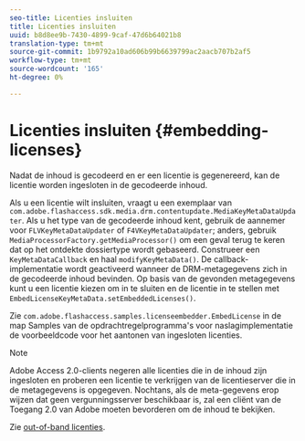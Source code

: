 ```yaml
---
seo-title: Licenties insluiten
title: Licenties insluiten
uuid: b8d8ee9b-7430-4899-9caf-47d6b64021b8
translation-type: tm+mt
source-git-commit: 1b9792a10ad606b99b6639799ac2aacb707b2af5
workflow-type: tm+mt
source-wordcount: '165'
ht-degree: 0%

---
```



# Licenties insluiten {#embedding-licenses}

Nadat de inhoud is gecodeerd en er een licentie is gegenereerd, kan de licentie worden ingesloten in de gecodeerde inhoud.

Als u een licentie wilt insluiten, vraagt u een exemplaar van `com.adobe.flashaccess.sdk.media.drm.contentupdate.MediaKeyMetaDataUpdater`. Als u het type van de gecodeerde inhoud kent, gebruik de aannemer voor `FLVKeyMetaDataUpdater` of `F4VKeyMetaDataUpdater`; anders, gebruik `MediaProcessorFactory.getMediaProcessor()` om een geval terug te keren dat op het ontdekte dossiertype wordt gebaseerd. Construeer een `KeyMetaDataCallback` en haal `modifyKeyMetaData()`. De callback-implementatie wordt geactiveerd wanneer de DRM-metagegevens zich in de gecodeerde inhoud bevinden. Op basis van de gevonden metagegevens kunt u een licentie kiezen om in te sluiten en de licentie in te stellen met `EmbedLicenseKeyMetaData.setEmbeddedLicenses()`.

Zie `com.adobe.flashaccess.samples.licenseembedder.EmbedLicense` in de map Samples van de opdrachtregelprogramma&#39;s voor naslagimplementatie de voorbeeldcode voor het aantonen van ingesloten licenties.

>[!NOTE]
>
>Adobe Access 2.0-clients negeren alle licenties die in de inhoud zijn ingesloten en proberen een licentie te verkrijgen van de licentieserver die in de metagegevens is opgegeven. Nochtans, als de meta-gegevens erop wijzen dat geen vergunningsserver beschikbaar is, zal een cliënt van de Toegang 2.0 van Adobe moeten bevorderen om de inhoud te bekijken.

Zie [out-of-band licenties](../../aaxs-protecting-content/content-introduction/packaging-options/content-out-of-band-licenses.md).
